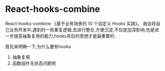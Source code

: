# React-hooks-combine
React-hooks-combine
《基于业务场景的 10 个自定义 Hooks 实践》。
我会将自己业务开发中,遇到的一些重复逻辑,去进行整合,方便沉淀,不仅是加深影响,也是进一步提高抽象复用的能力,hooks背后的思想才是最重要的.

首先来明确一下,为什么要有hooks
1. 抽象复用
2. 函数组件无状态问题呢
